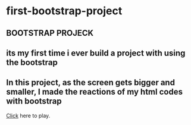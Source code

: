 # first-bootstrap-project

## BOOTSTRAP PROJECK

## its my first time i ever build a project with using the bootstrap

## In this project, as the screen gets bigger and smaller, I made the reactions of my html codes with bootstrap

<a href="https://muhammetsalihaslan.github.io/first-bootstrap-project/">Click</a> here to play.
